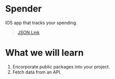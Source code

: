 # Spender 
 IOS app that tracks your spending.
 > [JSON Link](https://designcode.io/data/transactions.json)

# What we will learn

1. Encorporate public packages into your project.
2. Fetch data from an API.

